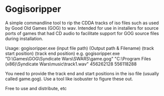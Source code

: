 # Gogisoripper

A simple commandline tool to rip the CDDA tracks of iso files such as used by Good Old Games (GOG) to wav. Intended for use in installers for source ports of games that had CD audio to facilitate support for GOG source files during installation.

Usage:  gogisoripper.exe (input file path) (Output path & Filename) (track start position) (track end position)
  e.g.  gogisoripper.exe "D:\Games\GOG\Syndicate Wars\SWARS\game.gog" "C:\Program Files (x86)\Syndicate Wars\music\track1.wav" 456262128 556118288

You need to provide the track end and start positions in the iso file (usually called game.gog). Use a tool like isobuster to figure these out. 

Free to use and distribute, etc
